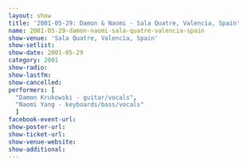 ```yaml
---
layout: show
title: '2001-05-29: Damon & Naomi - Sala Quatre, Valencia, Spain'
name: 2001-05-29-damon-naomi-sala-quatre-valencia-spain
show-venue: 'Sala Quatre, Valencia, Spain'
show-setlist: 
show-date: 2001-05-29
category: 2001
show-radio: 
show-lastfm: 
show-cancelled: 
performers: [
  "Damon Krukowski - guitar/vocals",
  "Naomi Yang - keyboards/bass/vocals"
  ]
facebook-event-url: 
show-poster-url: 
show-ticket-url: 
show-venue-website: 
show-additional: 
---
```


